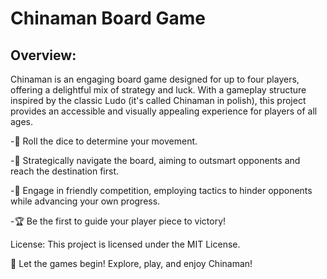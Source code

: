 # Chinaman Board Game
## Overview:
Chinaman is an engaging board game designed for up to four players, offering a delightful mix of strategy and luck. With a gameplay structure inspired by the classic Ludo (it's called Chinaman in polish), this project provides an accessible and visually appealing experience for players of all ages.


-🎲 Roll the dice to determine your movement.

-🔄 Strategically navigate the board, aiming to outsmart opponents and reach the destination first.

-🤝 Engage in friendly competition, employing tactics to hinder opponents while advancing your own progress.

-🏆 Be the first to guide your player piece to victory!


License:
This project is licensed under the MIT License.

🚀 Let the games begin! Explore, play, and enjoy Chinaman!

